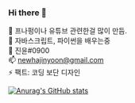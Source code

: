### Hi there 👋


🔭 프나펑이나 유튜브 관련한걸 많이 만듬. <br>
🌱 자바스크립트, 파이썬을 배우는중 <br>
💬 진윤#0900 <br>
📫 newhajinyoon@gmail.com <br>
⚡ 팩트: 코딩 보단 디자인 <br>

[![Anurag's GitHub stats](https://github-readme-stats.vercel.app/api?username=anuraghazra)](https://github.com/anuraghazra/github-readme-stats)
